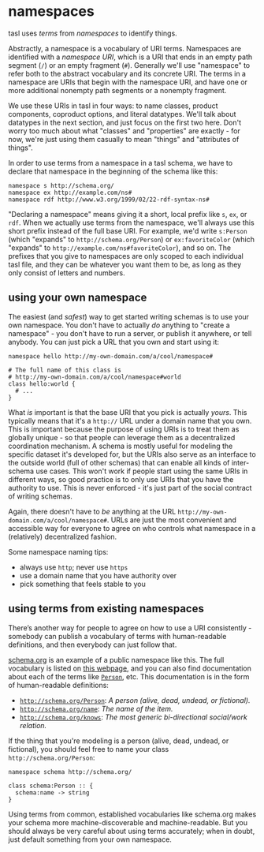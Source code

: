 # namespaces

tasl uses _terms_ from _namespaces_ to identify things.

Abstractly, a namespace is a vocabulary of URI terms. Namespaces are identified with a _namespace URI_, which is a URI that ends in an empty path segment (`/`) or an empty fragment (`#`). Generally we'll use "namespace" to refer both to the abstract vocabulary and its concrete URI. The terms in a namespace are URIs that begin with the namespace URI, and have one or more additional nonempty path segments or a nonempty fragment.

We use these URIs in tasl in four ways: to name classes, product components, coproduct options, and literal datatypes. We'll talk about datatypes in the next section, and just focus on the first two here. Don't worry too much about what "classes" and "properties" are exactly - for now, we're just using them casually to mean "things" and "attributes of things".

In order to use terms from a namespace in a tasl schema, we have to declare that namespace in the beginning of the schema like this:

```tasl
namespace s http://schema.org/
namespace ex http://example.com/ns#
namespace rdf http://www.w3.org/1999/02/22-rdf-syntax-ns#
```

"Declaring a namespace" means giving it a short, local prefix like `s`, `ex`, or `rdf`. When we actually use terms from the namespace, we'll always use this short prefix instead of the full base URI. For example, we'd write `s:Person` (which "expands" to `http://schema.org/Person`) or `ex:favoriteColor` (which "expands" to `http://example.com/ns#favoriteColor`), and so on. The prefixes that you give to namespaces are only scoped to each individual tasl file, and they can be whatever you want them to be, as long as they only consist of letters and numbers.

## using your own namespace

The easiest (and _safest_) way to get started writing schemas is to use your own namespace. You don't have to actually _do_ anything to "create a namespace" - you don't have to run a server, or publish it anywhere, or tell anybody. You can just pick a URL that you own and start using it:

```tasl
namespace hello http://my-own-domain.com/a/cool/namespace#

# The full name of this class is
# http://my-own-domain.com/a/cool/namespace#world
class hello:world {
  # ...
}
```

What _is_ important is that the base URI that you pick is actually _yours_. This typically means that it's a `http://` URL under a domain name that you own. This is important because the purpose of using URIs is to treat them as globally unique - so that people can leverage them as a decentralized coordination mechanism. A schema is mostly useful for modeling the specific dataset it's developed for, but the URIs also serve as an interface to the outside world (full of other schemas) that can enable all kinds of inter-schema use cases. This won't work if people start using the same URIs in different ways, so good practice is to only use URIs that you have the authority to use. This is never enforced - it's just part of the social contract of writing schemas.

Again, there doesn't have to _be_ anything at the URL `http://my-own-domain.com/a/cool/namespace#`. URLs are just the most convenient and accessible way for everyone to agree on who controls what namespace in a (relatively) decentralized fashion.

Some namespace naming tips:

- always use `http`; never use `https`
- use a domain name that you have authority over
- pick something that feels stable to you

## using terms from existing namespaces

There’s another way for people to agree on how to use a URI consistently - somebody can publish a vocabulary of terms with human-readable definitions, and then everybody can just follow that.

[schema.org](https://schema.org/) is an example of a public namespace like this. The full vocabulary is listed on [this webpage](https://schema.org/docs/full.html), and you can also find documentation about each of the terms like [`Person`](http://schema.org/Person), etc. This documentation is in the form of human-readable definitions:

- [`http://schema.org/Person`](http://schema.org/Person): _A person (alive, dead, undead, or fictional)._
- [`http://schema.org/name`](http://schema.org/name): _The name of the item._
- [`http://schema.org/knows`](http://schema.org/knows): _The most generic bi-directional social/work relation._

If the thing that you're modeling is a person (alive, dead, undead, or fictional), you should feel free to name your class `http://schema.org/Person`:

```tasl
namespace schema http://schema.org/

class schema:Person :: {
  schema:name -> string
}
```

Using terms from common, established vocabularies like schema.org makes your schema more machine-discoverable and machine-readable. But you should always be very careful about using terms accurately; when in doubt, just default something from your own namespace.
